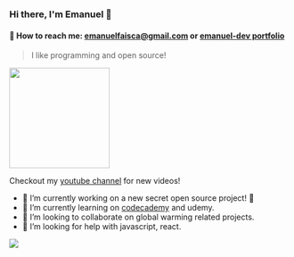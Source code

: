 ### Hi there, I'm Emanuel 👋
#### 📩 How to reach me: emanuelfaisca@gmail.com or [emanuel-dev portfolio](https://emanuel-dev.com)
> I like programming and open source! 

<img height="180em" src="https://github-readme-stats.vercel.app/api?username=EmanuelGF&show_icons=true&hide_border=true&&count_private=true&include_all_commits=true" />

<!--
**EmanuelGF/EmanuelGF** is a ✨ _special_ ✨ repository because its `README.md` (this file) appears on your GitHub profile.

Here are some ideas to get you started:

- 🔭 I’m currently working on ...
- 🌱 I’m currently learning ...
- 👯 I’m looking to collaborate on ...
- 🤔 I’m looking for help with ...
- 💬 Ask me about ...
- 😄 Pronouns: ...
- ⚡ Fun fact: ...
-->

Checkout my [youtube channel](https://www.youtube.com/channel/UCEWC_3zEaze1Tjv-WS8Bz5g) for new videos!

- 🔭 I’m currently working on a new secret open source project! 🤭
- 🌱 I’m currently learning on  [codecademy](https://codecademy.com) and udemy.
- 👯 I’m looking to collaborate on global warming related projects.
- 🤔 I’m looking for help with javascript, react.

![](https://media.giphy.com/media/JU9pPnfNOIGFn3w5el/giphy.gif)

